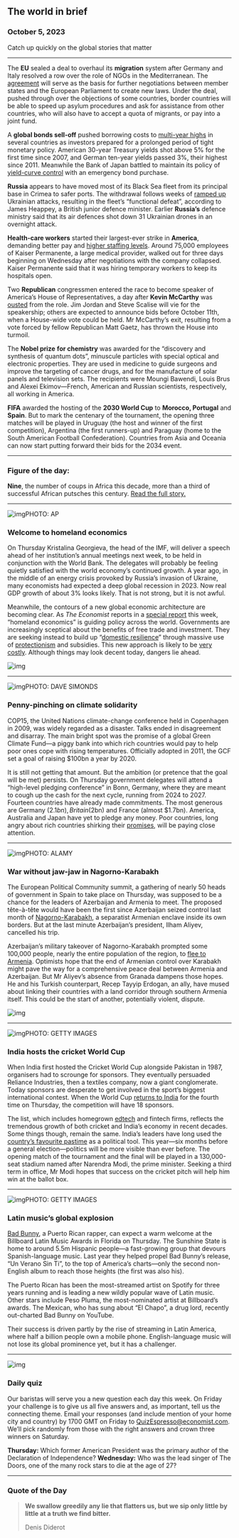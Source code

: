 ## The world in brief

### October 5, 2023

Catch up quickly on the global stories that matter



------



The **EU** sealed a deal to overhaul its **migration** system after Germany and Italy resolved a row over the role of NGOs in the Mediterranean. The [agreement](https://www.economist.com/europe/2023/06/15/why-europes-asylum-policy-desperately-needs-rebooting) will serve as the basis for further negotiations between member states and the European Parliament to create new laws. Under the deal, pushed through over the objections of some countries, border countries will be able to speed up asylum procedures and ask for assistance from other countries, who will also have to accept a quota of migrants, or pay into a joint fund.

A **global bonds sell-off** pushed borrowing costs to [multi-year highs](https://www.economist.com/leaders/2023/09/28/forget-the-shutdown-americas-real-fiscal-worry-is-rising-bond-yields) in several countries as investors prepared for a prolonged period of tight monetary policy. American 30-year Treasury yields shot above 5% for the first time since 2007, and German ten-year yields passed 3%, their highest since 2011. Meanwhile the Bank of Japan battled to maintain its policy of [yield-curve control](https://www.economist.com/finance-and-economics/2023/05/04/how-japanese-policymakers-ended-up-in-a-very-deep-hole) with an emergency bond purchase.

**Russia** appears to have moved most of its Black Sea fleet from its principal base in Crimea to safer ports. The withdrawal follows weeks of [ramped up](https://www.economist.com/europe/2023/09/25/war-has-arrived-in-crimea) Ukrainian attacks, resulting in the fleet’s “functional defeat”, according to James Heappey, a British junior defence minister. Earlier **Russia’s** defence ministry said that its air defences shot down 31 Ukrainian drones in an overnight attack.

**Health-care workers** started their largest-ever strike in **America**, demanding better pay and [higher staffing levels](https://www.economist.com/graphic-detail/2023/09/22/americas-missing-doctors). Around 75,000 employees of Kaiser Permanente, a large medical provider, walked out for three days beginning on Wednesday after negotiations with the company collapsed. Kaiser Permanente said that it was hiring temporary workers to keep its hospitals open.

Two **Republican** congressmen entered the race to become speaker of America’s House of Representatives, a day after **Kevin McCarthy** was [ousted](https://www.economist.com/united-states/2023/10/04/kevin-mccarthys-sacking-deepens-the-chaos-in-american-government) from the role. Jim Jordan and Steve Scalise will vie for the speakership; others are expected to announce bids before October 11th, when a House-wide vote could be held. Mr McCarthy’s exit, resulting from a vote forced by fellow Republican Matt Gaetz, has thrown the House into turmoil.

The **Nobel prize** **for chemistry** was awarded for the “discovery and synthesis of quantum dots”, minuscule particles with special optical and electronic properties. They are used in medicine to guide surgeons and improve the targeting of cancer drugs, and for the manufacture of solar panels and television sets. The recipients were Moungi Bawendi, Louis Brus and Alexei Ekimov—French, American and Russian scientists, respectively, all working in America.

**FIFA** awarded the hosting of the **2030 World Cup** to **Morocco, Portugal** and **Spain**. But to mark the centenary of the tournament, the opening three matches will be played in Uruguay (the host and winner of the first competition), Argentina (the first runners-up) and Paraguay (home to the South American Football Confederation). Countries from Asia and Oceania can now start putting forward their bids for the 2034 event.



------



### Figure of the day: 

**Nine**, the number of coups in Africa this decade, more than a third of successful African putsches this century. [Read the full story.](https://www.economist.com/international/2023/10/03/africas-coups-are-part-of-a-far-bigger-crisis)



------



![img](https://niceboy.online/insight/public/Espresso/PHOTOS/20231007_dap322.jpg)PHOTO: AP

### Welcome to homeland economics

On Thursday Kristalina Georgieva, the head of the IMF, will deliver a speech ahead of her institution’s annual meetings next week, to be held in conjunction with the World Bank. The delegates will probably be feeling quietly satisfied with the world economy’s continued growth. A year ago, in the middle of an energy crisis provoked by Russia’s invasion of Ukraine, many economists had expected a deep global recession in 2023. Now real GDP growth of about 3% looks likely. That is not strong, but it is not awful.

Meanwhile, the contours of a new global economic architecture are becoming clear. As *The Economist* reports in a [special report](https://www.economist.com/special-report/2023/10/02/governments-across-the-world-are-discovering-homeland-economics) this week, “homeland economics” is guiding policy across the world. Governments are increasingly sceptical about the benefits of free trade and investment. They are seeking instead to build up “[domestic resilience](https://www.economist.com/special-report/2023/10/02/attempts-to-make-supply-chains-resilient-are-likely-to-fail)” through massive use of [protectionism](https://www.economist.com/special-report/2023/10/02/green-protectionism-comes-with-big-risks) and subsidies. This new approach is likely to be [very costly](https://www.economist.com/special-report/2023/10/02/homeland-economics-will-make-the-world-poorer). Although things may look decent today, dangers lie ahead.

![img](https://niceboy.online/insight/public/Espresso/PHOTOS/20231007_DAC350.jpg)



------



![img](https://niceboy.online/insight/public/Espresso/PHOTOS/20231007_dap332.jpg)PHOTO: DAVE SIMONDS

### Penny-pinching on climate solidarity

COP15, the United Nations climate-change conference held in Copenhagen in 2009, was widely regarded as a disaster. Talks ended in disagreement and disarray. The main bright spot was the promise of a global Green Climate Fund—a piggy bank into which rich countries would pay to help poor ones cope with rising temperatures. Officially adopted in 2011, the GCF set a goal of raising $100bn a year by 2020.

It is still not getting that amount. But the ambition (or pretence that the goal will be met) persists. On Thursday government delegates will attend a “high-level pledging conference” in Bonn, Germany, where they are meant to cough up the cash for the next cycle, running from 2024 to 2027. Fourteen countries have already made commitments. The most generous are Germany ($2.1bn), Britain ($2bn) and France (almost $1.7bn). America, Australia and Japan have yet to pledge any money. Poor countries, long angry about rich countries shirking their [promises](https://www.economist.com/finance-and-economics/2023/06/27/the-choice-between-a-poorer-today-and-a-hotter-tomorrow), will be paying close attention.



------



![img](https://niceboy.online/insight/public/Espresso/PHOTOS/20231007_dap326.jpg)PHOTO: ALAMY

### War without jaw-jaw in Nagorno-Karabakh

The European Political Community summit, a gathering of nearly 50 heads of government in Spain to take place on Thursday, was supposed to be a chance for the leaders of Azerbaijan and Armenia to meet. The proposed tête-à-tête would have been the first since Azerbaijan seized control last month of [Nagorno-Karabakh](https://www.economist.com/europe/2022/09/22/renewed-fighting-in-the-caucasus-shows-russias-waning-influence), a separatist Armenian enclave inside its own borders. But at the last minute Azerbaijan’s president, Ilham Aliyev, cancelled his trip.

Azerbaijan’s military takeover of Nagorno-Karabakh prompted some 100,000 people, nearly the entire population of the region, to [flee to Armenia](https://www.economist.com/leaders/2023/09/28/a-humanitarian-disaster-is-under-way-in-nagorno-karabakh). Optimists hope that the end of Armenian control over Karabakh might pave the way for a comprehensive peace deal between Armenia and Azerbaijan. But Mr Aliyev’s absence from Granada dampens those hopes. He and his Turkish counterpart, Recep Tayyip Erdogan, an ally, have mused about linking their countries with a land corridor through southern Armenia itself. This could be the start of another, potentially violent, dispute.

![img](https://niceboy.online/insight/public/Espresso/PHOTOS/20231007_DAM969.jpg)



------



![img](https://niceboy.online/insight/public/Espresso/PHOTOS/20231007_dap327_0.jpg)PHOTO: GETTY IMAGES

### India hosts the cricket World Cup

When India first hosted the Cricket World Cup alongside Pakistan in 1987, organisers had to scrounge for sponsors. They eventually persuaded Reliance Industries, then a textiles company, now a giant conglomerate. Today sponsors are desperate to get involved in the sport’s biggest international contest. When the World Cup [returns to India](https://www.economist.com/asia/2023/10/04/narendra-modi-has-seized-and-politicised-indian-cricket) for the fourth time on Thursday, the competition will have 18 sponsors.

The list, which includes homegrown [edtech](https://www.economist.com/business/2022/02/19/can-the-ed-tech-boom-last) and fintech firms, reflects the tremendous growth of both cricket and India’s economy in recent decades. Some things though, remain the same. India’s leaders have long used the [country’s favourite pastime](https://www.economist.com/asia/2023/03/31/the-indian-premier-league-is-taking-over-global-cricket) as a political tool. This year—six months before a general election—politics will be more visible than ever before. The opening match of the tournament and the final will be played in a 130,000-seat stadium named after Narendra Modi, the prime minister. Seeking a third term in office, Mr Modi hopes that success on the cricket pitch will help him win at the ballot box.



------



![img](https://niceboy.online/insight/public/Espresso/PHOTOS/20231007_dap325.jpg)PHOTO: GETTY IMAGES

### Latin music’s global explosion

[Bad Bunny](https://www.economist.com/the-americas/2023/05/29/bad-bunny-a-superstar-rapper-is-good-business), a Puerto Rican rapper, can expect a warm welcome at the Billboard Latin Music Awards in Florida on Thursday. The Sunshine State is home to around 5.5m Hispanic people—a fast-growing group that devours Spanish-language music. Last year they helped propel Bad Bunny’s release, “Un Verano Sin Ti”, to the top of America’s charts—only the second non-English album to reach those heights (the first was also his).

The Puerto Rican has been the most-streamed artist on Spotify for three years running and is leading a new wildly popular wave of Latin music. Other stars include Peso Pluma, the most-nominated artist at Billboard’s awards. The Mexican, who has sung about “El Chapo”, a drug lord, recently out-charted Bad Bunny on YouTube.

Their success is driven partly by the rise of streaming in Latin America, where half a billion people own a mobile phone. English-language music will not lose its global prominence yet, but it has a challenger.



------



![img](https://niceboy.online/insight/public/Espresso/PHOTOS/QuizNEW_37_87.jpeg)

### Daily quiz

Our baristas will serve you a new question each day this week. On Friday your challenge is to give us all five answers and, as important, tell us the connecting theme. Email your responses (and include mention of your home city and country) by 1700 GMT on Friday to [QuizEspresso@economist.com](https://mail.google.com/mail/?view=cm&fs=1&tf=1&to=QuizEspresso@economist.com). We’ll pick randomly from those with the right answers and crown three winners on Saturday.

**Thursday:** Which former American President was the primary author of the Declaration of Independence?
**Wednesday:** Who was the lead singer of The Doors, one of the many rock stars to die at the age of 27?



------



### Quote of the Day

> **We swallow greedily any lie that flatters us, but we sip only little by little at a truth we find bitter.**
>
> Denis Diderot





